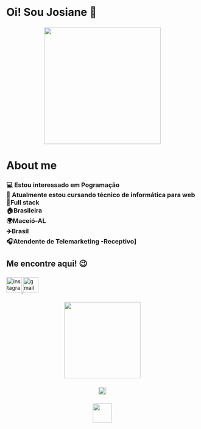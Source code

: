 <br clear="both">

<h1 align="left">Oi! Sou Josiane 👋</h1>

###

<div align="center">
  <img height="306" src="https://miro.medium.com/v2/resize:fit:1400/format:webp/1*yw0TnheAGN-LPneDaTlaxw.gif"  />
</div>

###

<h1 align="left">About me</h1>

###

<h3 align="left"></h3>

###

<h3 align="left">💻 Estou interessado em Pogramação<br>📖 Atualmente estou cursando técnico de informática para web<br>🎯Full stack<br>🏠Brasileira <br>🌍Maceió-AL<br>✈️Brasil<br>🎧Atendente de Telemarketing -Receptivo]</h3>

###

<h2 align="left">Me encontre aqui! 😉</h2>

###

<div align="left">
  <a href="https://www.instagram.com/jo_lourenco_2000/" target="_blank">
    <img src="https://img.shields.io/static/v1?message=Instagram&logo=instagram&label=&color=E4405F&logoColor=white&labelColor=&style=flat" height="40" alt="instagram logo"  />
  </a>
  <a href="josianelourenco2000@gmail.com" target="_blank">
    <img src="https://img.shields.io/static/v1?message=Gmail&logo=gmail&label=&color=D14836&logoColor=white&labelColor=&style=flat" height="40" alt="gmail logo"  />
  </a>
</div>

###

<div align="left">
</div>

###

<div align="center">
  <img height="200" src="https://blog.formacao.dev/content/images/size/w600/format/webp/2024/01/GitHub.png"  />
</div>

###

<div align="center">
  <img height="20" src="https://visitor-badge.laobi.icu/badge?page_id=jojo114548.jojo114548&left_color=darkorchid&left_text=VOLTE%20SEMPRE%20%E2%9D%A4%EF%B8%8F"  />
</div>

###

<div align="center">
  <img height="50" src="https://cdn.dribbble.com/users/1354693/screenshots/9961673/media/0a2ee90d8bd2210fb228caddc8d9d721.gif"  />
</div>

###
